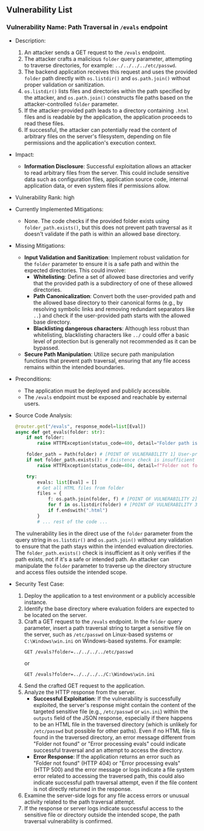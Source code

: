 ## Vulnerability List

### Vulnerability Name: Path Traversal in `/evals` endpoint

* Description:
    1. An attacker sends a GET request to the `/evals` endpoint.
    2. The attacker crafts a malicious `folder` query parameter, attempting to traverse directories, for example: `../../../../etc/passwd`.
    3. The backend application receives this request and uses the provided `folder` path directly with `os.listdir()` and `os.path.join()` without proper validation or sanitization.
    4. `os.listdir()` lists files and directories within the path specified by the attacker, and `os.path.join()` constructs file paths based on the attacker-controlled `folder` parameter.
    5. If the attacker-provided path leads to a directory containing `.html` files and is readable by the application, the application proceeds to read these files.
    6. If successful, the attacker can potentially read the content of arbitrary files on the server's filesystem, depending on file permissions and the application's execution context.

* Impact:
    - **Information Disclosure**: Successful exploitation allows an attacker to read arbitrary files from the server. This could include sensitive data such as configuration files, application source code, internal application data, or even system files if permissions allow.

* Vulnerability Rank: high

* Currently Implemented Mitigations:
    - None. The code checks if the provided folder exists using `folder_path.exists()`, but this does not prevent path traversal as it doesn't validate if the path is within an allowed base directory.

* Missing Mitigations:
    - **Input Validation and Sanitization**: Implement robust validation for the `folder` parameter to ensure it is a safe path and within the expected directories. This could involve:
        - **Whitelisting**: Define a set of allowed base directories and verify that the provided path is a subdirectory of one of these allowed directories.
        - **Path Canonicalization**: Convert both the user-provided path and the allowed base directory to their canonical forms (e.g., by resolving symbolic links and removing redundant separators like `..`) and check if the user-provided path starts with the allowed base directory.
        - **Blacklisting dangerous characters**: Although less robust than whitelisting, blacklisting characters like `../` could offer a basic level of protection but is generally not recommended as it can be bypassed.
    - **Secure Path Manipulation**: Utilize secure path manipulation functions that prevent path traversal, ensuring that any file access remains within the intended boundaries.

* Preconditions:
    - The application must be deployed and publicly accessible.
    - The `/evals` endpoint must be exposed and reachable by external users.

* Source Code Analysis:
    ```python
    @router.get("/evals", response_model=list[Eval])
    async def get_evals(folder: str):
        if not folder:
            raise HTTPException(status_code=400, detail="Folder path is required")

        folder_path = Path(folder) # [POINT OF VULNERABILITY 1] User-provided path is directly converted to Path object without sanitization.
        if not folder_path.exists(): # Existence check is insufficient to prevent traversal.
            raise HTTPException(status_code=404, detail=f"Folder not found: {folder}")

        try:
            evals: list[Eval] = []
            # Get all HTML files from folder
            files = {
                f: os.path.join(folder, f) # [POINT OF VULNERABILITY 2] User-provided 'folder' is used in path construction without validation.
                for f in os.listdir(folder) # [POINT OF VULNERABILITY 3] User-provided 'folder' is used in os.listdir without validation.
                if f.endswith(".html")
            }
            # ... rest of the code ...
    ```
    The vulnerability lies in the direct use of the `folder` parameter from the query string in `os.listdir()` and `os.path.join()` without any validation to ensure that the path stays within the intended evaluation directories. The `folder_path.exists()` check is insufficient as it only verifies if the path exists, not if it's a safe or intended path. An attacker can manipulate the `folder` parameter to traverse up the directory structure and access files outside the intended scope.

* Security Test Case:
    1. Deploy the application to a test environment or a publicly accessible instance.
    2. Identify the base directory where evaluation folders are expected to be located on the server.
    3. Craft a GET request to the `/evals` endpoint. In the `folder` query parameter, insert a path traversal string to target a sensitive file on the server, such as `/etc/passwd` on Linux-based systems or `C:\Windows\win.ini` on Windows-based systems. For example:
        ```
        GET /evals?folder=../../../../etc/passwd
        ```
        or
        ```
        GET /evals?folder=../../../../C:\Windows\win.ini
        ```
    4. Send the crafted GET request to the application.
    5. Analyze the HTTP response from the server.
        - **Successful Exploitation**: If the vulnerability is successfully exploited, the server's response might contain the content of the targeted sensitive file (e.g., `/etc/passwd` or `win.ini`) within the `outputs` field of the JSON response, especially if there happens to be an HTML file in the traversed directory (which is unlikely for `/etc/passwd` but possible for other paths). Even if no HTML file is found in the traversed directory, an error message different from "Folder not found" or "Error processing evals" could indicate successful traversal and an attempt to access the directory.
        - **Error Response**: If the application returns an error such as "Folder not found" (HTTP 404) or "Error processing evals" (HTTP 500) and the error message or logs indicate a file system error related to accessing the traversed path, this could also indicate successful path traversal attempt, even if the file content is not directly returned in the response.
    6. Examine the server-side logs for any file access errors or unusual activity related to the path traversal attempt.
    7. If the response or server logs indicate successful access to the sensitive file or directory outside the intended scope, the path traversal vulnerability is confirmed.
